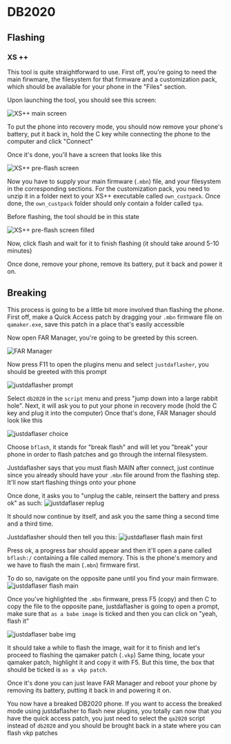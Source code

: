 # DB2020

## Flashing
### XS ++
This tool is quite straightforward to use. First off, you're going to need the main firwmare, the filesystem for that firmware and a customization pack, which should be available for your phone in the "Files" section.

Upon launching the tool, you should see this screen:

![XS++ main screen](/static/xspp_1.png)

To put the phone into recovery mode, you should now remove your phone's battery, put it back in, hold the C key while connecting the phone to the computer and click "Connect"

Once it's done, you'll have a screen that looks like this 

![XS++ pre-flash screen](/static/xspp_2.png)

Now you have to supply your main firmware (`.mbn`) file, and your filesystem in the corresponding sections.
For the customization pack, you need to unzip it in a folder next to your XS++ executable called `own_custpack`.
Once done, the `own_custpack` folder should only contain a folder called `tpa`.

Before flashing, the tool should be in this state

![XS++ pre-flash screen filled](/static/xspp_3.png)

Now, click flash and wait for it to finish flashing (it should take around 5-10 minutes)

Once done, remove your phone, remove its battery, put it back and power it on.

## Breaking 
This process is going to be a little bit more involved than flashing the phone. First off, make a Quick Access patch by dragging your `.mbn` firmware file on `qamaker.exe`, save this patch in a place that's easily accessible

Now open FAR Manager, you're going to be greeted by this screen.

![FAR Manager](/static/farman.png)

Now press F11 to open the plugins menu and select `justdaflasher`, you should be greeted with this prompt

![justdaflasher prompt](/static/farman_jdf1.png)

Select `db2020` in the `script` menu and press "jump down into a large rabbit hole". Next, it will ask you to put your phone in recovery mode (hold the C key and plug it into the computer)
Once that's done, FAR Manager should look like this

![justdaflaser choice](/static/farman_jdf2.png)

Choose `bflash`, it stands for "break flash" and will let you "break" your phone in order to flash patches and go through the internal filesystem.

Justdaflasher says that you must flash MAIN after connect, just continue since you already should have your `.mbn` file around from the flashing step. It'll now start flashing things onto your phone

Once done, it asks you to "unplug the cable, reinsert the battery and press ok" as such: 
![justdaflaser replug](/static/farman_jdf3.png)

It should now continue by itself, and ask you the same thing a second time and a third time.

Justdaflasher should then tell you this: 
![justdaflaser flash main first](/static/farman_jdf4.png)

Press ok, a progress bar should appear and then it'll open a pane called `bflash:/` containing a file called memory. This is the phone's memory and we have to flash the main (`.mbn`) firmware first.

To do so, navigate on the opposite pane until you find your main firmware.
![justdaflaser flash main](/static/farman_jdf5.png)

Once you've highlighted the `.mbn` firmware, press F5 (copy) and then C to copy the file to the opposite pane, justdaflasher is going to open a prompt, make sure that `as a babe image` is ticked and then you can click on "yeah, flash it"

![justdaflaser babe img](/static/farman_jdf6.png)

It should take a while to flash the image, wait for it to finish and let's proceed to flashing the qamaker patch (`.vkp`)
Same thing, locate your qamaker patch, highlight it and copy it with F5. But this time, the box that should be ticked is `as a vkp patch`.

Once it's done you can just leave FAR Manager and reboot your phone by removing its battery, putting it back in and powering it on.

You now have a breaked DB2020 phone. If you want to access the breaked mode using justdaflasher to flash new plugins, you totally can now that you have the quick access patch, you just need to select the `qa2020` script instead of `db2020` and you should be brought back in a state where you can flash vkp patches